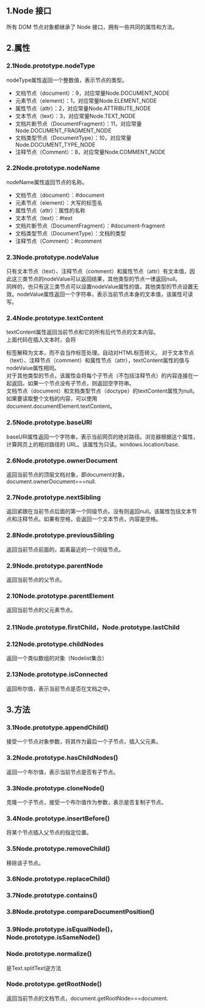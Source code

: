 ## 1.Node 接口
所有 DOM 节点对象都继承了 Node 接口，拥有一些共同的属性和方法。
## 2.属性
### 2.1Node.prototype.nodeType
nodeType属性返回一个整数值，表示节点的类型。
* 文档节点（document）：9，对应常量Node.DOCUMENT_NODE  
* 元素节点（element）：1，对应常量Node.ELEMENT_NODE
* 属性节点（attr）：2，对应常量Node.ATTRIBUTE_NODE
* 文本节点（text）：3，对应常量Node.TEXT_NODE
* 文档片断节点（DocumentFragment）：11，对应常量Node.DOCUMENT_FRAGMENT_NODE
* 文档类型节点（DocumentType）：10，对应常量Node.DOCUMENT_TYPE_NODE
* 注释节点（Comment）：8，对应常量Node.COMMENT_NODE
### 2.2Node.prototype.nodeName
nodeName属性返回节点的名称。
* 文档节点（document）：#document
* 元素节点（element）：大写的标签名
* 属性节点（attr）：属性的名称
* 文本节点（text）：#text
* 文档片断节点（DocumentFragment）：#document-fragment
* 文档类型节点（DocumentType）：文档的类型
* 注释节点（Comment）：#comment
### 2.3Node.prototype.nodeValue
只有文本节点（text）、注释节点（comment）和属性节点（attr）有文本值，因此这三类节点的nodeValue可以返回结果，其他类型的节点一律返回null。  
同样的，也只有这三类节点可以设置nodeValue属性的值，其他类型的节点设置无效。nodeValue属性返回一个字符串，表示当前节点本身的文本值，该属性可读写。
### 2.4Node.prototype.textContent 
textContent属性返回当前节点和它的所有后代节点的文本内容。  
上面代码在插入文本时，会将<p>标签解释为文本，而不会当作标签处理。自动对HTML标签转义。
对于文本节点（text）、注释节点（comment）和属性节点（attr），textContent属性的值与nodeValue属性相同。  
对于其他类型的节点，该属性会将每个子节点（不包括注释节点）的内容连接在一起返回。如果一个节点没有子节点，则返回空字符串。  
文档节点（document）和文档类型节点（doctype）的textContent属性为null。如果要读取整个文档的内容，可以使用document.documentElement.textContent。
### 2.5Node.prototype.baseURI 
baseURI属性返回一个字符串，表示当前网页的绝对路径。浏览器根据这个属性，计算网页上的相对路径的 URL。该属性为只读。windows.location/base.
### 2.6Node.prototype.ownerDocument
返回当前节点的顶层文档对象，即document对象。document.ownerDocument===null.
### 2.7Node.prototype.nextSibling
返回紧跟在当前节点后面的第一个同级节点。没有则返回null。该属性包括文本节点和注释节点。如果有空格，会返回一个文本节点，内容是空格。
### 2.8Node.prototype.previousSibling
返回当前节点前面的，距离最近的一个同级节点。
### 2.9Node.prototype.parentNode
返回当前节点的父节点。
### 2.10Node.prototype.parentElement
返回当前节点的父元素节点。
### 2.11Node.prototype.firstChild，Node.prototype.lastChild
### 2.12Node.prototype.childNodes
返回一个类似数组的对象（Nodelist集合）
### 2.13Node.prototype.isConnected
返回布尔值，表示当前节点是否在文档之中。
## 3.方法
### 3.1Node.prototype.appendChild()
接受一个节点对象参数，将其作为最后一个子节点，插入父元素。
### 3.2Node.prototype.hasChildNodes()
返回一个布尔值，表示当前节点是否有子节点。
### 3.3Node.prototype.cloneNode()
克隆一个子节点，接受一个布尔值作为参数，表示是否复制子节点。
### 3.4Node.prototype.insertBefore()
将某个节点插入父节点的指定位置。
### 3.5Node.prototype.removeChild()
移除该子节点。
### 3.6Node.prototype.replaceChild()

### 3.7Node.prototype.contains()
### 3.8Node.prototype.compareDocumentPosition()
### 3.9Node.prototype.isEqualNode()，Node.prototype.isSameNode()
### Node.prototype.normalize()
是Text.splitText逆方法
### Node.prototype.getRootNode()
返回当前节点的文档节点，document.getRootNode===document.